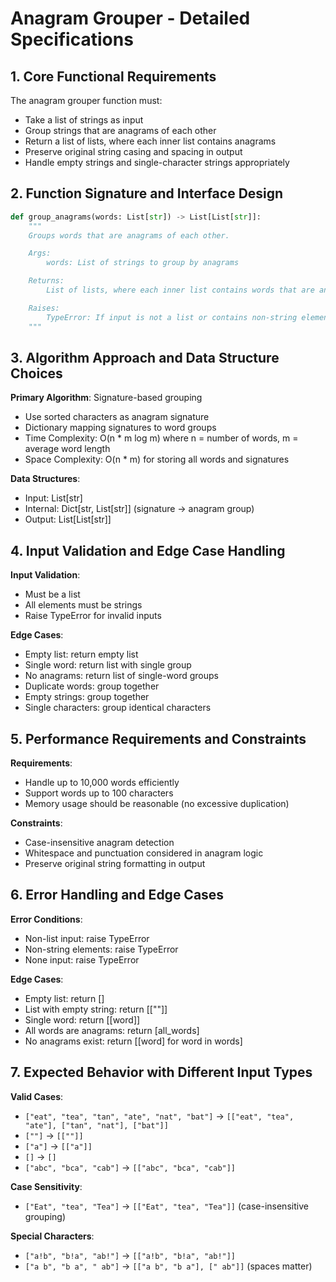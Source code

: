 # Anagram Grouper - Detailed Specifications

## 1. Core Functional Requirements

The anagram grouper function must:
- Take a list of strings as input
- Group strings that are anagrams of each other
- Return a list of lists, where each inner list contains anagrams
- Preserve original string casing and spacing in output
- Handle empty strings and single-character strings appropriately

## 2. Function Signature and Interface Design

```python
def group_anagrams(words: List[str]) -> List[List[str]]:
    """
    Groups words that are anagrams of each other.

    Args:
        words: List of strings to group by anagrams

    Returns:
        List of lists, where each inner list contains words that are anagrams

    Raises:
        TypeError: If input is not a list or contains non-string elements
    """
```

## 3. Algorithm Approach and Data Structure Choices

**Primary Algorithm**: Signature-based grouping
- Use sorted characters as anagram signature
- Dictionary mapping signatures to word groups
- Time Complexity: O(n * m log m) where n = number of words, m = average word length
- Space Complexity: O(n * m) for storing all words and signatures

**Data Structures**:
- Input: List[str]
- Internal: Dict[str, List[str]] (signature -> anagram group)
- Output: List[List[str]]

## 4. Input Validation and Edge Case Handling

**Input Validation**:
- Must be a list
- All elements must be strings
- Raise TypeError for invalid inputs

**Edge Cases**:
- Empty list: return empty list
- Single word: return list with single group
- No anagrams: return list of single-word groups
- Duplicate words: group together
- Empty strings: group together
- Single characters: group identical characters

## 5. Performance Requirements and Constraints

**Requirements**:
- Handle up to 10,000 words efficiently
- Support words up to 100 characters
- Memory usage should be reasonable (no excessive duplication)

**Constraints**:
- Case-insensitive anagram detection
- Whitespace and punctuation considered in anagram logic
- Preserve original string formatting in output

## 6. Error Handling and Edge Cases

**Error Conditions**:
- Non-list input: raise TypeError
- Non-string elements: raise TypeError
- None input: raise TypeError

**Edge Cases**:
- Empty list: return []
- List with empty string: return [[""]]
- Single word: return [[word]]
- All words are anagrams: return [all_words]
- No anagrams exist: return [[word] for word in words]

## 7. Expected Behavior with Different Input Types

**Valid Cases**:
- `["eat", "tea", "tan", "ate", "nat", "bat"]` → `[["eat", "tea", "ate"], ["tan", "nat"], ["bat"]]`
- `[""]` → `[[""]]`
- `["a"]` → `[["a"]]`
- `[]` → `[]`
- `["abc", "bca", "cab"]` → `[["abc", "bca", "cab"]]`

**Case Sensitivity**:
- `["Eat", "tea", "Tea"]` → `[["Eat", "tea", "Tea"]]` (case-insensitive grouping)

**Special Characters**:
- `["a!b", "b!a", "ab!"]` → `[["a!b", "b!a", "ab!"]]`
- `["a b", "b a", " ab"]` → `[["a b", "b a"], [" ab"]]` (spaces matter)
